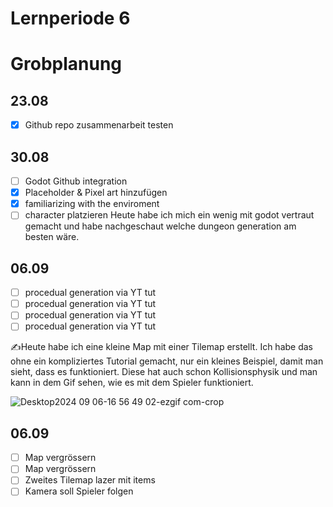 # Lernperiode 6
# Grobplanung
## 23.08
- [X] Github repo zusammenarbeit testen

## 30.08
- [ ] Godot Github integration
- [X] Placeholder & Pixel art hinzufügen
- [X] familiarizing with the enviroment
- [ ] character platzieren
Heute habe ich mich ein wenig mit godot vertraut gemacht und habe nachgeschaut welche dungeon generation am besten wäre.

## 06.09
- [ ] procedual generation via YT tut
- [ ] procedual generation via YT tut
- [ ] procedual generation via YT tut
- [ ] procedual generation via YT tut
      
✍️Heute habe ich eine kleine Map mit einer Tilemap erstellt. Ich habe das ohne ein kompliziertes Tutorial gemacht, nur ein kleines Beispiel, damit man sieht, dass es funktioniert. 
Diese hat auch schon Kollisionsphysik und man kann in dem Gif sehen, wie es mit dem Spieler funktioniert.

![Desktop2024 09 06-16 56 49 02-ezgif com-crop](https://github.com/user-attachments/assets/475f7a60-e375-44c3-816d-e61d82b41b62)

## 06.09
- [ ] Map vergrössern
- [ ] Map vergrössern
- [ ] Zweites Tilemap lazer mit items
- [ ] Kamera soll Spieler folgen
